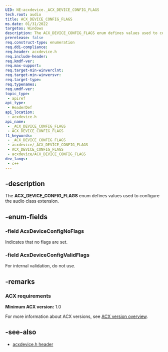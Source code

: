 ```yaml
---
UID: NE:acxdevice._ACX_DEVICE_CONFIG_FLAGS
tech.root: audio
title: ACX_DEVICE_CONFIG_FLAGS
ms.date: 01/31/2022
targetos: Windows
description: The ACX_DEVICE_CONFIG_FLAGS enum defines values used to configure the audio class extension.
prerelease: false
req.construct-type: enumeration
req.ddi-compliance: 
req.header: acxdevice.h
req.include-header: 
req.kmdf-ver: 
req.max-support: 
req.target-min-winverclnt: 
req.target-min-winversvr: 
req.target-type: 
req.typenames: 
req.umdf-ver: 
topic_type:
 - apiref
api_type:
 - HeaderDef
api_location:
 - acxdevice.h
api_name:
 - _ACX_DEVICE_CONFIG_FLAGS
 - ACX_DEVICE_CONFIG_FLAGS
f1_keywords:
 - _ACX_DEVICE_CONFIG_FLAGS
 - acxdevice/_ACX_DEVICE_CONFIG_FLAGS
 - ACX_DEVICE_CONFIG_FLAGS
 - acxdevice/ACX_DEVICE_CONFIG_FLAGS
dev_langs:
 - c++
---
```


## -description

The **ACX_DEVICE_CONFIG_FLAGS** enum defines values used to configure the audio class extension.

## -enum-fields

### -field AcxDeviceConfigNoFlags

Indicates that no flags are set.

### -field AcxDeviceConfigValidFlags

For internal validation, do not use.

## -remarks

### ACX requirements

**Minimum ACX version:** 1.0

For more information about ACX versions, see [ACX version overview](/windows-hardware/drivers/audio/acx-version-overview).

## -see-also

* [acxdevice.h header](index.md)
